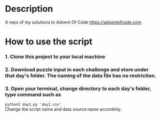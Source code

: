 # Description
A repo of my solutions to Advent Of Code https://adventofcode.com

# How to use the script
### 1. Clone this project to your local machine
### 2. Download puzzle input in each challenge and store under that day's folder. The naming of the data file has no restriction. 
### 3. Open your terminal, change directory to each day's folder, type command such as
`python3 day1.py 'day1.csv'`
<br>Change the script name and data source name accordinly.
